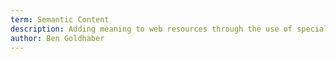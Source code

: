 ```yaml
---
term: Semantic Content
description: Adding meaning to web resources through the use of specialized tags. 
author: Ben Goldhaber
---
```

